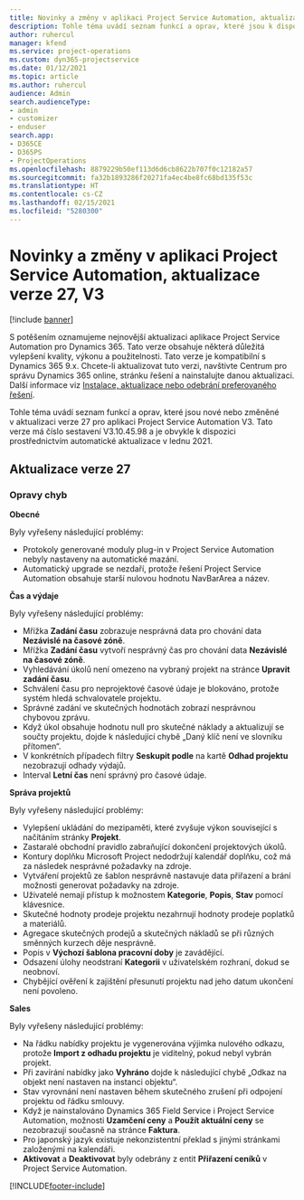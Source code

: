 ```yaml
---
title: Novinky a změny v aplikaci Project Service Automation, aktualizace verze 27, V3
description: Tohle téma uvádí seznam funkcí a oprav, které jsou k dispozici v Project Service Automation, aktualizace verze 27, V3.
author: ruhercul
manager: kfend
ms.service: project-operations
ms.custom: dyn365-projectservice
ms.date: 01/12/2021
ms.topic: article
ms.author: ruhercul
audience: Admin
search.audienceType:
- admin
- customizer
- enduser
search.app:
- D365CE
- D365PS
- ProjectOperations
ms.openlocfilehash: 8879229b50ef113d6d6cb8622b707f0c12182a57
ms.sourcegitcommit: fa32b1893286f20271fa4ec4be8fc68bd135f53c
ms.translationtype: HT
ms.contentlocale: cs-CZ
ms.lasthandoff: 02/15/2021
ms.locfileid: "5280300"
---
```

# <a name="whats-new-or-changed-in-project-service-automation-update-release-27-v3"></a>Novinky a změny v aplikaci Project Service Automation, aktualizace verze 27, V3

[!include [banner](../includes/psa-now-project-operations.md)]

S potěšením oznamujeme nejnovější aktualizaci aplikace Project Service Automation pro Dynamics 365. Tato verze obsahuje některá důležitá vylepšení kvality, výkonu a použitelnosti. Tato verze je kompatibilní s Dynamics 365 9.x. Chcete-li aktualizovat tuto verzi, navštivte Centrum pro správu Dynamics 365 online, stránku řešení a nainstalujte danou aktualizaci. Další informace viz [Instalace, aktualizace nebo odebrání preferovaného řešení](https://docs.microsoft.com/power-platform/admin/install-remove-preferred-solution).

Tohle téma uvádí seznam funkcí a oprav, které jsou nové nebo změněné v aktualizaci verze 27 pro aplikaci Project Service Automation V3. Tato verze má číslo sestavení V3.10.45.98 a je obvykle k dispozici prostřednictvím automatické aktualizace v lednu 2021.

## <a name="update-release-27"></a>Aktualizace verze 27

### <a name="bug-fixes"></a>Opravy chyb

**Obecné**

Byly vyřešeny následující problémy:

- Protokoly generované moduly plug-in v Project Service Automation nebyly nastaveny na automatické mazání.
- Automatický upgrade se nezdaří, protože řešení Project Service Automation obsahuje starší nulovou hodnotu NavBarArea a název.

**Čas a výdaje**

Byly vyřešeny následující problémy:

- Mřížka **Zadání času** zobrazuje nesprávná data pro chování data **Nezávislé na časové zóně**.
- Mřížka **Zadání času** vytvoří nesprávný čas pro chování data **Nezávislé na časové zóně**.
- Vyhledávání úkolů není omezeno na vybraný projekt na stránce **Upravit zadání času**.
- Schválení času pro neprojektové časové údaje je blokováno, protože systém hledá schvalovatele projektu.
- Správné zadání ve skutečných hodnotách zobrazí nesprávnou chybovou zprávu.
- Když úkol obsahuje hodnotu null pro skutečné náklady a aktualizují se součty projektu, dojde k následující chybě „Daný klíč není ve slovníku přítomen“.
- V konkrétních případech filtry **Seskupit podle** na kartě **Odhad projektu** nezobrazují odhady výdajů.
- Interval **Letní čas** není správný pro časové údaje.

**Správa projektů**

Byly vyřešeny následující problémy:

- Vylepšení ukládání do mezipaměti, které zvyšuje výkon související s načítáním stránky **Projekt**.
- Zastaralé obchodní pravidlo zabraňující dokončení projektových úkolů.
- Kontury doplňku Microsoft Project nedodržují kalendář doplňku, což má za následek nesprávné požadavky na zdroje.
- Vytváření projektů ze šablon nesprávně nastavuje data přiřazení a brání možnosti generovat požadavky na zdroje.
- Uživatelé nemají přístup k možnostem **Kategorie**, **Popis**, **Stav** pomocí klávesnice.
- Skutečné hodnoty prodeje projektu nezahrnují hodnoty prodeje poplatků a materiálů.
- Agregace skutečných prodejů a skutečných nákladů se při různých směnných kurzech děje nesprávně.
- Popis v **Výchozí šablona pracovní doby** je zavádějící.
- Odsazení úlohy neodstraní **Kategorii** v uživatelském rozhraní, dokud se neobnoví.
- Chybějící ověření k zajištění přesunutí projektu nad jeho datum ukončení není povoleno.

**Sales**

Byly vyřešeny následující problémy:

- Na řádku nabídky projektu je vygenerována výjimka nulového odkazu, protože **Import z odhadu projektu** je viditelný, pokud nebyl vybrán projekt.
- Při zavírání nabídky jako **Vyhráno** dojde k následující chybě „Odkaz na objekt není nastaven na instanci objektu“.
- Stav vyrovnání není nastaven během skutečného zrušení při odpojení projektu od řádku smlouvy.
- Když je nainstalováno Dynamics 365 Field Service i Project Service Automation, možnosti **Uzamčení ceny** a **Použít aktuální ceny** se nezobrazují současně na stránce **Faktura**.
- Pro japonský jazyk existuje nekonzistentní překlad s jinými stránkami založenými na kalendáři.
- **Aktivovat** a **Deaktivovat** byly odebrány z entit **Přiřazení ceníků** v Project Service Automation.


[!INCLUDE[footer-include](../includes/footer-banner.md)]